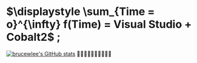 # $\displaystyle \sum_{Time = o}^{\infty} f(Time) = Visual Studio + Cobalt2$ ;

[![brucewlee's GitHub stats](https://github-readme-stats.vercel.app/api?username=brucewlee)](https://github.com/anuraghazra/github-readme-stats)
:snake::snake::snake::snake::snake::snake::snake::snake::snake::snake:
